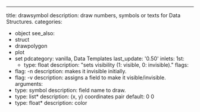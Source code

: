 ---
title: drawsymbol
description: draw numbers, symbols or texts for Data Structures.
categories:
- object
see_also: 
- struct
- drawpolygon
- plot
- set
pdcategory: vanilla,  Data Templates
last_update: '0.50'
inlets:
  1st:
  - type: float
    description: "sets visibility (1: visible, 0: invisible)."
flags:
- flag: -n
  description: makes it invisible initially.
- flag:  -v <symbol>
  description: assigns a field to make it visible/invisible.
arguments:
- type: symbol
  description: field name to draw.
- type: list*
  description: (x, y) coordinates pair 
  default: 0 0
- type: float*
  description: color 
